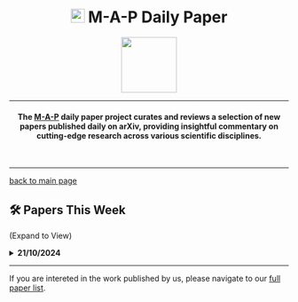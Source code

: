 <h1 align="center"><img src="https://cdn-avatars.huggingface.co/v1/production/uploads/63839e9962badff4326cf360/k4Q7R4XLDMp_1VF4C6GEd.jpeg" width="25"> M-A-P Daily Paper</h1>
<p align="center">
<a href="https://github.com/DenverCoder1/readme-typing-svg"><img src="https://media.giphy.com/media/Rn26lWjqA0uUU/giphy.gif" width="100"></a>
</p>
<hr/>
<h4 align="center">The <a href=https://m-a-p.ai>M-A-P</a> daily paper project curates and reviews a selection of new papers published daily on arXiv, providing insightful commentary on cutting-edge research across various scientific disciplines.</h4>
<br>
<hr/>

[back to main page](https://m-a-p.ai/DailyPaper)


## 🛠️ Papers This Week 

(Expand to View)

<details>
<summary> <b>21/10/2024</b> </summary>

<table class="center">

| Paper | Comments |
|:-------------|:-------------|
| Do LLMs "know" internally when they follow instructions? | The study employs linear probes across different layers and positions to identify dimensions associated with successful instruction following. This methodology connects with recent work on "Improving Instruction-Following in Language Models through Activation Steering." From a mechanical interpretability perspective, the findings suggest that abstract capabilities like instruction following correspond to linearly probeable parameters, implying similar patterns might exist for Chain of Thought reasoning. The potential for activation steering to enhance effective reasoning patterns represents a promising research direction. The value of parameter probing as a research methodology appears underappreciated in the field. |
| Do LLMs estimate uncertainty well in instruction-following? | The methodology for cross-model uncertainty comparison requires further verification, particularly regarding the proposed measures based on probability and mean token entropy. The study identifies Normalized p(true) as the most reliable evaluation metric. Additional verification is needed to understand the cross-model applicability of these metrics. The evolution of uncertainty during pre-training merits further investigation. |
| MomentumSMoE: Integrating Momentum into Sparse Mixture of Experts | The introduction of momentum into SMoE raises concerns about computational efficiency and model architecture constraints, particularly regarding Formula 9. The paper lacks clear justification for the fundamental role of momentum in SMoE. Further investigation of the implementation and codebase is warranted. |
| Optimizing Attention with Mirror Descent: Generalized Max-Margin Token Selection | The paper presents a novel attention mechanism. Detailed formula analysis pending. |
| How Does Data Diversity Shape the Weight Landscape of Neural Networks? | Key findings include: 1) Dropout tends to promote more uniform distribution of empirical spectral density (ESD), while weight decay leads to heavier tails. 2) Data diversity's effects on weight matrices align with dropout's impact and contrast with weight decay's effects. |
| Streaming Deep Reinforcement Learning Finally Works | Claims to stabilize Streaming DRL. Further verification needed to assess potential overclaiming. |
| Supervised Chain of Thought | The paper's primary contribution lies in introducing the concept of prompt space complexity. It proposes that search complexity is determined by total information volume and per-step information extraction, defined as C(m,s). This framework offers a more well-defined approach to quantifying CoT requirements across different task types compared to the vaguer concept of hops. |
| Almost-Linear RNNs Yield Highly Interpretable Symbolic Codes in Dynamical Systems Reconstruction | Notable for its design motivation and abstraction of linear subregions with self-convergent symbolic linear representations. The implications for CoT attention mechanisms suggest natural language generation may operate through state transitions corresponding to subregion representations. Questions remain regarding the symbolic linearity of these representations. |
| RA-BLIP: Multimodal Adaptive Retrieval-Augmented Bootstrapping Language-Image Pre-training | Addresses the widely acknowledged information bottleneck issue in MLLM encoders. The approach targets specific token-patch correspondences. Potential improvements could involve dynamic, context-aware sub-image framing based on text embeddings, though training complexity may present challenges. |
| Speciesism in Natural Language Processing Research | Documents LLMs' learned biases regarding non-human animals, reflecting human prejudices. |
| Associative memory and dead neurons | Examines neurons exhibiting activation function saturation. Merits further investigation. |
| Latent Weight Diffusion: Generating Policies from Trajectories | Presents potential benefits for cross-game Decision Transformer generalization. The approach models different policy behaviors using latent variable z, deriving target policy function distributions through conditional independence. The policy representation shows promise for cross-game generalization. |
| On Partial Prototype Collapse in the DINO Family of Self-Supervised Methods | Further analysis pending. |
| Provable Benefits of Complex Parameterizations for Structured State Space Models | Provides experimental validation of complex parameterization benefits for SSMs. Key finding demonstrates higher dimensional utilization in complex parameterization, though experiments remain relatively simple. Formula verification pending. |
| In-context learning and Occam's razor | Noteworthy sections include 3.1 and 3.5, highlighting prefix encoding differences and theoretically establishing prefix encoding length as a tight upper bound for dataset and model complexity. The framework redefines ICL-based meta-learning objectives through minimizing prefix encoding length across multiple tasks. |
| RepoGraph: Enhancing AI Software Engineering with Repository-level Code Graph | While not groundbreaking, the graph-based code modeling approach aligns with effective representation strategies for both code and mathematics. Connected to early attempts at RL-optimized reasoning for DAGs. |

</table>

</details>
<hr/>

If you are intereted in the work published by us, please navigate to our [full paper list](https://huggingface.co/collections/m-a-p/m-a-p-full-paper-list-65e070a694c7b01c5547fbff).
